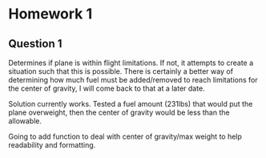 # Homework 1

## Question 1
Determines if plane is within flight limitations. If not, it attempts to create a situation such that this is possible. There is certainly a better way of determining how much fuel must be added/removed to reach limitations for the center of gravity, I will come back to that at a later date. 

Solution currently works. Tested a fuel amount (231lbs) that would put the plane overweight, then the center of gravity would be less than the allowable.

Going to add function to deal with center of gravity/max weight to help readability and formatting.
